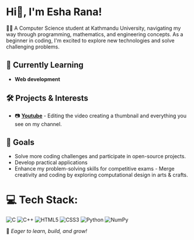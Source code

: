 # Hi👋, I'm Esha Rana! 

👩‍💻 A Computer Science student at Kathmandu University, navigating my way through programming, mathematics, and engineering concepts. As a beginner in coding, I'm excited to explore new technologies and solve challenging problems.

## 🌱 Currently Learning
- **Web development** 

## 🛠️ Projects & Interests

- 📷 [**Youtube**](https://www.youtube.com/@esharana1681) - Editing the video creating a thumbnail and everything you see on my channel.

## 🎯 Goals
- Solve more coding challenges and participate in open-source projects.
- Develop practical applications 
- Enhance my problem-solving skills for competitive exams - Merge creativity and coding by exploring computational design in arts & crafts.



# 💻 Tech Stack:
![C](https://img.shields.io/badge/c-%2300599C.svg?style=for-the-badge&logo=c&logoColor=white)
![C++](https://img.shields.io/badge/c++-%2300599C.svg?style=for-the-badge&logo=c%2B%2B&logoColor=white) 
![HTML5](https://img.shields.io/badge/html5-%23E34F26.svg?style=for-the-badge&logo=html5&logoColor=white)
![CSS3](https://img.shields.io/badge/css3-%231572B6.svg?style=for-the-badge&logo=css3&logoColor=white)
![Python](https://img.shields.io/badge/python-3670A0?style=for-the-badge&logo=python&logoColor=ffdd54)
![NumPy](https://img.shields.io/badge/numpy-%23013243.svg?style=for-the-badge&logo=numpy&logoColor=white)




🚀 *Eager to learn, build, and grow!*
